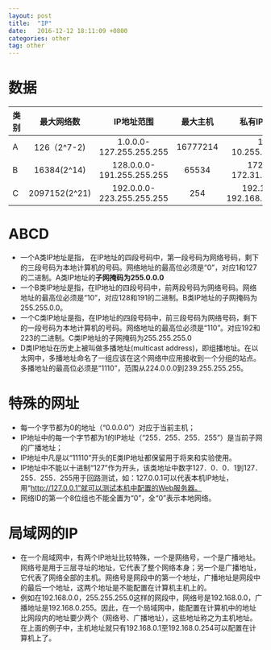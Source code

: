 ```yaml
---
layout: post
title:  "IP"
date:   2016-12-12 18:11:09 +0800
categories: other
tag: other
---
```


# 数据

|类别|最大网络数       | IP地址范围                 |最大主机   |私有IP地址范围                |
| - |:-------------:| :------------------------:|:--------:|----------------------------:|
| A | 126（2^7-2)   | 1.0.0.0-127.255.255.255   | 16777214 | 10.0.0.0-10.255.255.255     |
| B | 16384(2^14)   | 128.0.0.0-191.255.255.255 | 65534    | 172.16.0.0-172.31.255.255   |
| C | 2097152(2^21) | 192.0.0.0-223.255.255.255 | 254      | 192.168.0.0-192.168.255.255 |

# ABCD
- 一个A类IP地址是指， 在IP地址的四段号码中，第一段号码为网络号码，剩下的三段号码为本地计算机的号码。网络地址的最高位必须是“0”，对应1和127的二进制。A类IP地址的**子网掩码为255.0.0.0**  
- 一个B类IP地址是指，在IP地址的四段号码中，前两段号码为网络号码。网络地址的最高位必须是“10”，对应128和191的二进制。B类IP地址的子网掩码为255.255.0.0。  
- 一个C类IP地址是指，在IP地址的四段号码中，前三段号码为网络号码，剩下的一段号码为本地计算机的号码。网络地址的最高位必须是“110”。对应192和223的二进制。C类IP地址的子网掩码为255.255.255.0
- D类IP地址在历史上被叫做多播地址(multicast address)，即组播地址。在以太网中，多播地址命名了一组应该在这个网络中应用接收到一个分组的站点。多播地址的最高位必须是“1110”，范围从224.0.0.0到239.255.255.255。

# 特殊的网址
- 每一个字节都为0的地址（“0.0.0.0”）对应于当前主机；
- IP地址中的每一个字节都为1的IP地址（“255．255．255．255”）是当前子网的广播地址；
- IP地址中凡是以“11110”开头的E类IP地址都保留用于将来和实验使用。
- IP地址中不能以十进制“127”作为开头，该类地址中数字127．0．0．1到127．255．255．255用于回路测试，如：127.0.0.1可以代表本机IP地址，用“http://127.0.0.1”就可以测试本机中配置的Web服务器。
- 网络ID的第一个8位组也不能全置为“0”，全“0”表示本地网络。

# 局域网的IP
- 在一个局域网中，有两个IP地址比较特殊，一个是网络号，一个是广播地址。网络号是用于三层寻址的地址，它代表了整个网络本身；另一个是广播地址，它代表了网络全部的主机。网络号是网段中的第一个地址，广播地址是网段中的最后一个地址，这两个地址是不能配置在计算机主机上的。
- 例如在192.168.0.0，255.255.255.0这样的网段中，网络号是192.168.0.0，广播地址是192.168.0.255。因此，在一个局域网中，能配置在计算机中的地址比网段内的地址要少两个（网络号、广播地址），这些地址称之为主机地址。在上面的例子中，主机地址就只有192.168.0.1至192.168.0.254可以配置在计算机上了。
